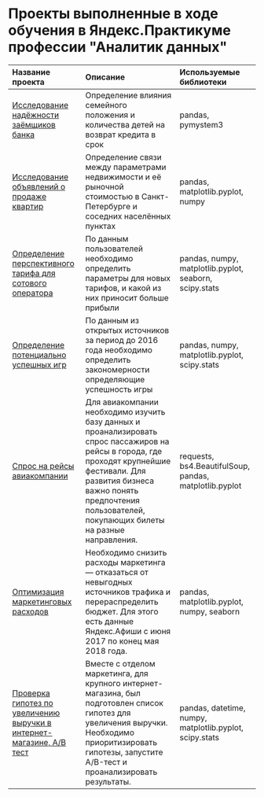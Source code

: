 # Проекты выполненные в ходе обучения в Яндекс.Практикуме профессии "Аналитик данных"

| Название проекта | Описание | Используемые библиотеки |
| :-------------------- | :-------------------- |:--------------------|
| [Исследование надёжности заёмщиков банка](Reliability_of_borrowers) | Определение влияния семейного положения и количества детей на возврат кредита в срок | pandas, pymystem3 |
| [Исследование объявлений о продаже квартир](Ads_for_the_sale_of_apartments) | Определение связи между параметрами недвижимости и её рыночной стоимостью в Санкт-Петербурге и соседних населённых пунктах | pandas, matplotlib.pyplot, numpy |
| [Определение перспективного тарифа для сотового оператора](Tariff_for_a_telecom_company) | По данным пользователей необходимо определить параметры для новых тарифов, и какой из них приносит больше прибыли | pandas, numpy, matplotlib.pyplot, seaborn, scipy.stats |
| [Определение потенциально успешных игр](Definition_of_popular_games) | По данным из открытых источников за период до 2016 года необходимо определить закономерности определяющие успешность игры | pandas, numpy, matplotlib.pyplot, scipy.stats |
| [Спрос на рейсы авиакомпании](Demand_for_airline_flights) | Для авиакомпании необходимо изучить базу данных и проанализировать спрос пассажиров на рейсы в города, где проходят крупнейшие фестивали. Для развития бизнеса важно понять предпочтения пользователей, покупающих билеты на разные направления. | requests, bs4.BeautifulSoup, pandas, matplotlib.pyplot |
| [Оптимизация маркетинговых расходов](Optimization_of_marketing_expenses) | Необходимо снизить расходы маркетинга — отказаться от невыгодных источников трафика и перераспределить бюджет. Для этого есть данные Яндекс.Афиши с июня 2017 по конец мая 2018 года. | pandas, matplotlib.pyplot, numpy, seaborn |
| [Проверка гипотез по увеличению выручки в интернет-магазине, A/B тест](Hypothesis_testing_AB_test) | Вместе с отделом маркетинга, для крупного интернет-магазина, был подготовлен список гипотез для увеличения выручки. Необходимо приоритизировать гипотезы, запустите A/B-тест и проанализировать результаты. | pandas, datetime, numpy, matplotlib.pyplot, scipy.stats |
